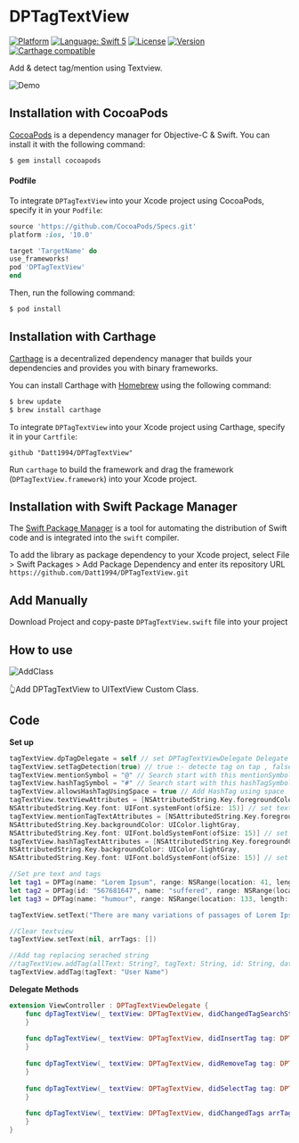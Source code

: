 # DPTagTextView
[![Platform](https://img.shields.io/cocoapods/p/DPTagTextView.svg?style=flat)](http://cocoapods.org/pods/DPTagTextView)
[![Language: Swift 5](https://img.shields.io/badge/language-swift5-f48041.svg?style=flat)](https://developer.apple.com/swift)
[![License](https://img.shields.io/cocoapods/l/DPOTPView.svg?style=flat)](https://github.com/Datt1994/DPTagTextView/blob/master/LICENSE)
[![Version](https://img.shields.io/cocoapods/v/DPTagTextView.svg?style=flat)](http://cocoapods.org/pods/DPTagTextView)
[![Carthage compatible](https://img.shields.io/badge/Carthage-compatible-4BC51D.svg?style=flat)](https://github.com/Carthage/Carthage)

Add & detect tag/mention using Textview.

<!--<img src="https://user-images.githubusercontent.com/19645535/109400852-14133300-7971-11eb-9301-6d8321fbf5b3.mp4" srcold="https://user-images.githubusercontent.com/19645535/109400040-5f771280-796c-11eb-86a4-6a5f12ee13c7.mp4" width="400" />-->

![Demo](https://user-images.githubusercontent.com/19645535/109461826-ba059100-7a88-11eb-94db-a5f6b9a746b5.gif)


## Installation with CocoaPods

[CocoaPods](http://cocoapods.org) is a dependency manager for Objective-C & Swift. You can install it with the following command:

```bash
$ gem install cocoapods
```
#### Podfile

To integrate `DPTagTextView` into your Xcode project using CocoaPods, specify it in your `Podfile`:

```ruby
source 'https://github.com/CocoaPods/Specs.git'
platform :ios, '10.0'

target 'TargetName' do
use_frameworks!
pod 'DPTagTextView'
end
```

Then, run the following command:

```bash
$ pod install
```

## Installation with Carthage

[Carthage](https://github.com/Carthage/Carthage) is a decentralized dependency manager that builds your dependencies and provides you with binary frameworks.

You can install Carthage with [Homebrew](http://brew.sh/) using the following command:

```bash
$ brew update
$ brew install carthage
```

To integrate `DPTagTextView` into your Xcode project using Carthage, specify it in your `Cartfile`:

```ogdl
github "Datt1994/DPTagTextView"
```

Run `carthage` to build the framework and drag the framework (`DPTagTextView.framework`) into your Xcode project.

## Installation with Swift Package Manager

The [Swift Package Manager](https://swift.org/package-manager/) is a tool for automating the distribution of Swift code and is integrated into the `swift` compiler.

To add the library as package dependency to your Xcode project, select File > Swift Packages > Add Package Dependency and enter its repository URL `https://github.com/Datt1994/DPTagTextView.git`


## Add Manually 
  
  Download Project and copy-paste `DPTagTextView.swift` file into your project 


## How to use
![AddClass](https://user-images.githubusercontent.com/19645535/42803028-4d108e06-89c2-11e8-9b4a-8cbd92db385d.png)

👆Add DPTagTextView to UITextView Custom Class.


## Code

**Set up**
```swift
tagTextView.dpTagDelegate = self // set DPTagTextViewDelegate Delegate 
tagTextView.setTagDetection(true) // true :- detecte tag on tap , false :- Search Tags using mentionSymbol & hashTagSymbol.
tagTextView.mentionSymbol = "@" // Search start with this mentionSymbol.
tagTextView.hashTagSymbol = "#" // Search start with this hashTagSymbol for hashtagging.
tagTextView.allowsHashTagUsingSpace = true // Add HashTag using space
tagTextView.textViewAttributes = [NSAttributedString.Key.foregroundColor: UIColor.black,
NSAttributedString.Key.font: UIFont.systemFont(ofSize: 15)] // set textview defult text Attributes
tagTextView.mentionTagTextAttributes = [NSAttributedString.Key.foregroundColor: UIColor.blue,
NSAttributedString.Key.backgroundColor: UIColor.lightGray,
NSAttributedString.Key.font: UIFont.boldSystemFont(ofSize: 15)] // set textview mentionTag text Attributes
tagTextView.hashTagTextAttributes = [NSAttributedString.Key.foregroundColor: UIColor.red,
NSAttributedString.Key.backgroundColor: UIColor.lightGray,
NSAttributedString.Key.font: UIFont.boldSystemFont(ofSize: 15)] // set textview hashTag text Attributes

//Set pre text and tags 
let tag1 = DPTag(name: "Lorem Ipsum", range: NSRange(location: 41, length: 11))
let tag2 = DPTag(id: "567681647", name: "suffered", range: NSRange(location: 86, length: 9), data: ["withHashTag" : "#suffered"], isHashTag: true,customTextAttributes: [NSAttributedString.Key.foregroundColor: UIColor.green,NSAttributedString.Key.backgroundColor: UIColor.black, NSAttributedString.Key.font: UIFont.boldSystemFont(ofSize: 15)])
let tag3 = DPTag(name: "humour", range: NSRange(location: 133, length: 7), isHashTag: true)

tagTextView.setText("There are many variations of passages of Lorem Ipsum available, but the majority have #suffered alteration in some form, by injected #humour, or randomised words which don't look even slightly believable.", arrTags: [tag1, tag2, tag3])

//Clear textview 
tagTextView.setText(nil, arrTags: [])

//Add tag replacing serached string
//tagTextView.addTag(allText: String?, tagText: String, id: String, data: [String : Any], customTextAttributes: [NSAttributedString.Key : Any], isAppendSpace: Bool)
tagTextView.addTag(tagText: "User Name")
```

**Delegate Methods**
```swift
extension ViewController : DPTagTextViewDelegate {
    func dpTagTextView(_ textView: DPTagTextView, didChangedTagSearchString strSearch: String, isHashTag: Bool) {
    }
    
    func dpTagTextView(_ textView: DPTagTextView, didInsertTag tag: DPTag) {
    }
    
    func dpTagTextView(_ textView: DPTagTextView, didRemoveTag tag: DPTag) {
    }
    
    func dpTagTextView(_ textView: DPTagTextView, didSelectTag tag: DPTag) {
    }
    
    func dpTagTextView(_ textView: DPTagTextView, didChangedTags arrTags: [DPTag]) {
    }
}
```
